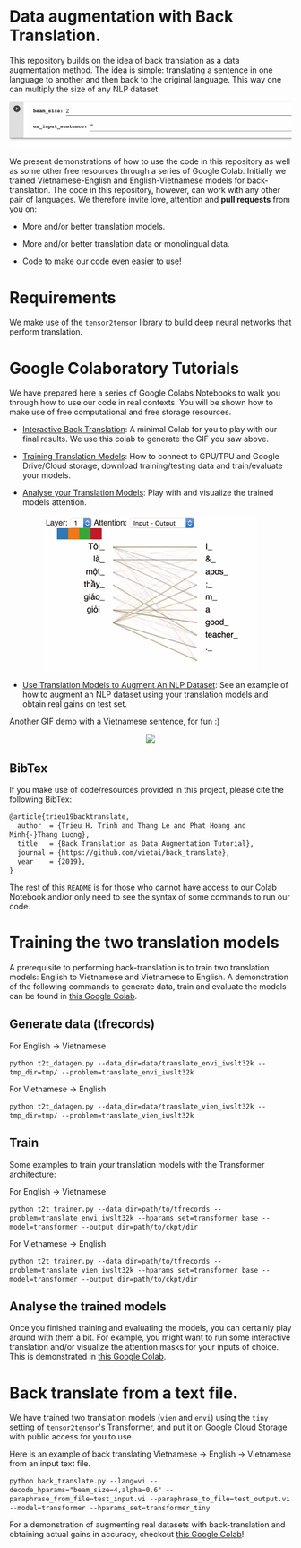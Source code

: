 # Data augmentation with Back Translation. 

This repository builds on the idea of back translation as a data augmentation method. The idea is simple: translating a sentence in one language to another and then back to the original language. This way one can multiply the size of any NLP dataset. 

<p align="center"> <img src="envien_demo.gif"/> </p>

We present demonstrations of how to use the code in this repository as well as some other free resources through a series of Google Colab. Initially we trained Vietnamese-English and English-Vietnamese models for back-translation. The code in this repository, however, can work with any other pair of languages. We therefore invite love, attention and **pull requests** from you on:

* More and/or better translation models.

* More and/or better translation data or monolingual data.

* Code to make our code even easier to use!

# Requirements

We make use of the `tensor2tensor` library to build deep neural networks that perform translation.

# Google Colaboratory Tutorials

We have prepared here a series of Google Colabs Notebooks to walk you through how to use our code in real contexts. You will be shown how to make use of free computational and free storage resources.

* [Interactive Back Translation](https://colab.research.google.com/github/vietai/back_translate/blob/master/colabs/Interactive_Back_Translation.ipynb): A minimal Colab for you to play with our final results. We use this colab to generate the GIF you saw above.

* [Training Translation Models](https://colab.research.google.com/github/vietai/back_translate/blob/master/colabs/T2T_translate_vi%3C_%3Een_tiny_tpu.ipynb): How to connect to GPU/TPU and Google Drive/Cloud storage, download training/testing data and train/evaluate your models.

* [Analyse your Translation Models](https://colab.research.google.com/github/vietai/back_translate/blob/master/colabs/Vietnamese_Backtranslation_Model_Analysis.ipynb): Play with and visualize the trained models attention.


<p align="center"> <img src="attn_viz.gif"/> </p>

* [Use Translation Models to Augment An NLP Dataset](https://colab.research.google.com/github/vietai/back_translate/blob/master/colabs/Sentiment_Analysis_%2B_Back_translation.ipynb): See an example of how to augment an NLP dataset using your translation models and obtain real gains on test set.

Another GIF demo with a Vietnamese sentence, for fun :)

<p align="center"> <img src="vienvi_demo.gif"/> </p>


## BibTex

If you make use of code/resources provided in this project, please cite the following BibTex:

```
@article{trieu19backtranslate,
  author  = {Trieu H. Trinh and Thang Le and Phat Hoang and Minh{-}Thang Luong},
  title   = {Back Translation as Data Augmentation Tutorial},
  journal = {https://github.com/vietai/back_translate},
  year    = {2019},
}
```

The rest of this `README` is for those who cannot have access to our Colab Notebook and/or only need to see the syntax of some commands to run our code.

# Training the two translation models

A prerequisite to performing back-translation is to train two translation models: English to Vietnamese and Vietnamese to English. A demonstration of the following commands to generate data, train and evaluate the models can be found in [this Google Colab](https://colab.research.google.com/github/vietai/back_translate/blob/master/colabs/T2T_translate_vi%3C_%3Een_tiny_tpu.ipynb).

## Generate data (tfrecords)

For English -> Vietnamese

```
python t2t_datagen.py --data_dir=data/translate_envi_iwslt32k --tmp_dir=tmp/ --problem=translate_envi_iwslt32k
```

For Vietnamese -> English

```
python t2t_datagen.py --data_dir=data/translate_vien_iwslt32k --tmp_dir=tmp/ --problem=translate_vien_iwslt32k
```

## Train

Some examples to train your translation models with the Transformer architecture:

For English -> Vietnamese

```
python t2t_trainer.py --data_dir=path/to/tfrecords --problem=translate_envi_iwslt32k --hparams_set=transformer_base --model=transformer --output_dir=path/to/ckpt/dir
```

For Vietnamese -> English

```
python t2t_trainer.py --data_dir=path/to/tfrecords --problem=translate_vien_iwslt32k --hparams_set=transformer_base --model=transformer --output_dir=path/to/ckpt/dir
```

## Analyse the trained models

Once you finished training and evaluating the models, you can certainly play around with them a bit. For example, you might want to run some interactive translation and/or visualize the attention masks for your inputs of choice. This is demonstrated in [this Google Colab](https://colab.research.google.com/github/vietai/back_translate/blob/master/colabs/Vietnamese_Backtranslation_Model_Analysis.ipynb).

# Back translate from a text file.

We have trained two translation models (`vien` and `envi`) using the `tiny` setting of `tensor2tensor`'s Transformer, and put it on Google Cloud Storage with public access for you to use.

Here is an example of back translating Vietnamese -> English -> Vietnamese from an input text file.

```
python back_translate.py --lang=vi --decode_hparams="beam_size=4,alpha=0.6" --paraphrase_from_file=test_input.vi --paraphrase_to_file=test_output.vi --model=transformer --hparams_set=transformer_tiny
```

For a demonstration of augmenting real datasets with back-translation and obtaining actual gains in accuracy, checkout [this Google Colab](https://colab.research.google.com/github/vietai/back_translate/blob/master/colabs/Sentiment_Analysis_%2B_Back_translation.ipynb)!